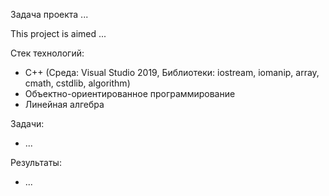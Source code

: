 Задача проекта ...

This project is aimed ...

Стек технологий:
- С++ (Среда: Visual Studio 2019, Библиотеки: iostream, iomanip, array, cmath, cstdlib, algorithm)
- Объектно-ориентированное программирование
- Линейная алгебра

Задачи:
- ...

Результаты:
- ...
